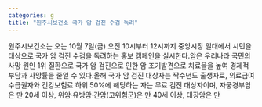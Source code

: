 ```yaml
---
categories: g
title: "원주시보건소 국가 암 검진 수검 독려"
---
```

원주시보건소는 오는 10월 7일(금) 오전 10시부터 12시까지 중앙시장 일대에서 시민을 대상으로 국가 암 검진 수검을 독려하는 홍보 캠페인을 실시한다.암은 우리나라 국민의 사망 원인 1위 질환으로 국가 암 검진으로 인한 암 조기발견으로 치료율을 높여 경제적 부담과 사망률을 줄일 수 있다.올해 국가 암 검진 대상자는 짝수년도 출생자로, 의료급여 수급권자와 건강보험료 하위 50%에 해당하는 자는 무료 검진 대상자이며, 자궁경부암은 만 20세 이상, 위암&middot;유방암&middot;간암(고위험군)은 만 40세 이상, 대장암은 만